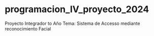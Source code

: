 # programacion_IV_proyecto_2024
Proyecto Integrador  to Año
Tema: Sistema de Accesso mediante reconocimiento Facial